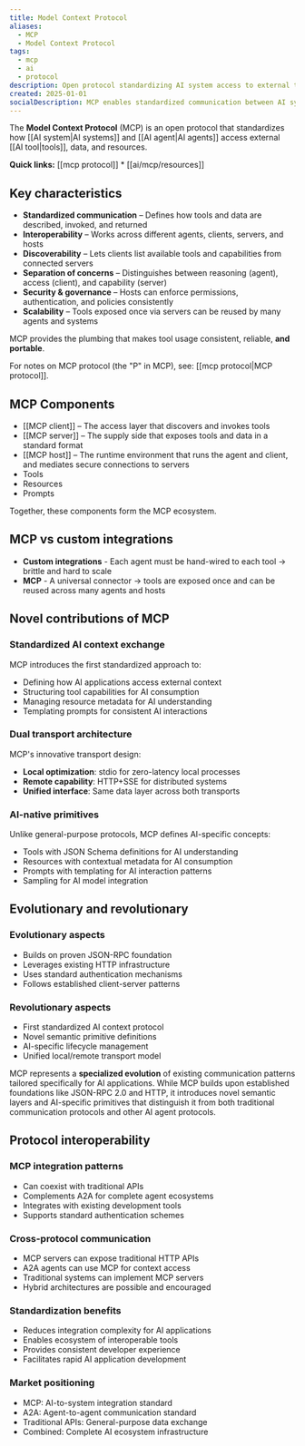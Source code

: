 ```yaml
---
title: Model Context Protocol
aliases:
  - MCP
  - Model Context Protocol
tags:
  - mcp
  - ai
  - protocol
description: Open protocol standardizing AI system access to external tools, data, and resources
created: 2025-01-01
socialDescription: MCP enables standardized communication between AI systems and external resources through interoperable components
---
```


The **Model Context Protocol** (MCP) is an open protocol that standardizes how [[AI system|AI systems]] and [[AI agent|AI agents]] access external [[AI tool|tools]], data, and resources.

**Quick links:** [[mcp protocol]] \* [[ai/mcp/resources]]

## Key characteristics

- **Standardized communication** – Defines how tools and data are described, invoked, and returned
- **Interoperability** – Works across different agents, clients, servers, and hosts
- **Discoverability** – Lets clients list available tools and capabilities from connected servers
- **Separation of concerns** – Distinguishes between reasoning (agent), access (client), and capability (server)
- **Security & governance** – Hosts can enforce permissions, authentication, and policies consistently
- **Scalability** – Tools exposed once via servers can be reused by many agents and systems

MCP provides the plumbing that makes tool usage consistent, reliable, **and portable**.

For notes on MCP protocol (the "P" in MCP), see: [[mcp protocol|MCP protocol]].

## MCP Components

- [[MCP client]] – The access layer that discovers and invokes tools
- [[MCP server]] – The supply side that exposes tools and data in a standard format
- [[MCP host]] – The runtime environment that runs the agent and client, and mediates secure connections to servers
- Tools
- Resources
- Prompts

Together, these components form the MCP ecosystem.

## MCP vs custom integrations

- **Custom integrations** - Each agent must be hand-wired to each tool → brittle and hard to scale
- **MCP** - A universal connector → tools are exposed once and can be reused across many agents and hosts

## Novel contributions of MCP

### Standardized AI context exchange

MCP introduces the first standardized approach to:

- Defining how AI applications access external context
- Structuring tool capabilities for AI consumption
- Managing resource metadata for AI understanding
- Templating prompts for consistent AI interactions

### Dual transport architecture

MCP's innovative transport design:

- **Local optimization**: stdio for zero-latency local processes
- **Remote capability**: HTTP+SSE for distributed systems
- **Unified interface**: Same data layer across both transports

### AI-native primitives

Unlike general-purpose protocols, MCP defines AI-specific concepts:

- Tools with JSON Schema definitions for AI understanding
- Resources with contextual metadata for AI consumption
- Prompts with templating for AI interaction patterns
- Sampling for AI model integration

## Evolutionary and revolutionary

### Evolutionary aspects

- Builds on proven JSON-RPC foundation
- Leverages existing HTTP infrastructure
- Uses standard authentication mechanisms
- Follows established client-server patterns

### Revolutionary aspects

- First standardized AI context protocol
- Novel semantic primitive definitions
- AI-specific lifecycle management
- Unified local/remote transport model

MCP represents a **specialized evolution** of existing communication patterns tailored specifically for AI applications. While MCP builds upon established foundations like JSON-RPC 2.0 and HTTP, it introduces novel semantic layers and AI-specific primitives that distinguish it from both traditional communication protocols and other AI agent protocols.

## Protocol interoperability

### MCP integration patterns

- Can coexist with traditional APIs
- Complements A2A for complete agent ecosystems
- Integrates with existing development tools
- Supports standard authentication schemes

### Cross-protocol communication

- MCP servers can expose traditional HTTP APIs
- A2A agents can use MCP for context access
- Traditional systems can implement MCP servers
- Hybrid architectures are possible and encouraged

### Standardization benefits

- Reduces integration complexity for AI applications
- Enables ecosystem of interoperable tools
- Provides consistent developer experience
- Facilitates rapid AI application development

### Market positioning

- MCP: AI-to-system integration standard
- A2A: Agent-to-agent communication standard
- Traditional APIs: General-purpose data exchange
- Combined: Complete AI ecosystem infrastructure
